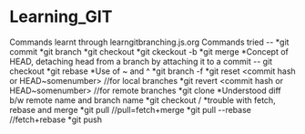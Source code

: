 # Learning_GIT
Commands learnt through learngitbranching.js.org
Commands tried -- 
*git commit
*git branch <branchname>
*git checkout <branchname>
*git ckeckout -b <branchname>
*git merge <branchname>
*Concept of HEAD, detaching head from a branch by attaching it to a commit --
   git checkout <commit hash>
*git rebase <branchname>
*Use of ~ and ^
*git branch -f <branchname> <commit hash>
*git reset <commit hash or HEAD~somenumber>   //for local branches
*git revert <commit hash or HEAD~somenumber>  //for remote branches
*git clone
*Understood diff b/w remote name and branch name
*git checkout <remotename>/<branchname>
*trouble with fetch, rebase and merge
*git pull //pull=fetch+merge
*git pull --rebase //fetch+rebase
*git push
